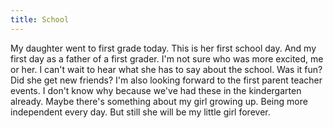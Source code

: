 ```yaml
---
title: School
---
```


My daughter went to first grade today. This is her first school day. And my first day as a father of a first grader. I'm not sure who was more excited, me or her. I can't wait to hear what she has to say about the school. Was it fun? Did she get new friends? I'm also looking forward to the first parent teacher events. I don't know why because we've had these in the kindergarten already. Maybe there's something about my girl growing up. Being more independent every day. But still she will be my little girl forever. 